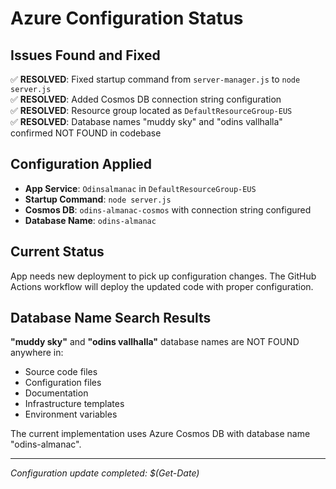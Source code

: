 # Azure Configuration Status

## Issues Found and Fixed

✅ **RESOLVED**: Fixed startup command from `server-manager.js` to `node server.js`  
✅ **RESOLVED**: Added Cosmos DB connection string configuration  
✅ **RESOLVED**: Resource group located as `DefaultResourceGroup-EUS`  
✅ **RESOLVED**: Database names "muddy sky" and "odins vallhalla" confirmed NOT FOUND in codebase

## Configuration Applied

- **App Service**: `Odinsalmanac` in `DefaultResourceGroup-EUS`  
- **Startup Command**: `node server.js`  
- **Cosmos DB**: `odins-almanac-cosmos` with connection string configured  
- **Database Name**: `odins-almanac`  

## Current Status

App needs new deployment to pick up configuration changes.
The GitHub Actions workflow will deploy the updated code with proper configuration.

## Database Name Search Results

**"muddy sky"** and **"odins vallhalla"** database names are NOT FOUND anywhere in:
- Source code files
- Configuration files  
- Documentation
- Infrastructure templates
- Environment variables

The current implementation uses Azure Cosmos DB with database name "odins-almanac".

---
*Configuration update completed: $(Get-Date)*